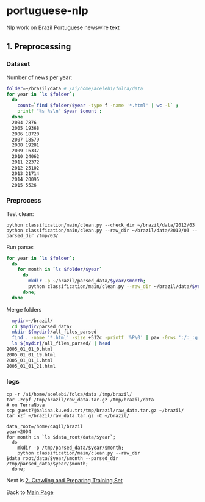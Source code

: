 # portuguese-nlp
Nlp work on Brazil Portuguese newswire text


## 1. Preprocessing 

### Dataset

Number of news per year:

```bash
folder=~/brazil/data # /ai/home/acelebi/folca/data
for year in `ls $folder`;
  do
    count=`find $folder/$year -type f -name '*.html' | wc -l` ;
    printf "%s %s\n" $year $count ;
  done
  2004 7876
  2005 19368
  2006 18720
  2007 18579
  2008 19281
  2009 16337
  2010 24062
  2011 22372
  2012 25102
  2013 21714
  2014 20095
  2015 5526
```

### Preprocess

Test clean:

    python classification/main/clean.py --check_dir ~/brazil/data/2012/03
    python classification/main/clean.py --raw_dir ~/brazil/data/2012/03 --parsed_dir /tmp/03/

Run parse:

```bash
for year in `ls $folder`;
  do 
    for month in `ls $folder/$year`
      do 
        mkdir -p ~/brazil/parsed_data/$year/$month; 
        python classification/main/clean.py --raw_dir ~/brazil/data/$year/$month --parsed_dir ~/brazil/parsed_data/$year/$month; 
      done; 
  done
```

Merge folders

```bash
  mydir=~/brazil/
  cd $mydir/parsed_data/
  mkdir ${mydir}/all_files_parsed
  find . -name '*.html' -size +512c -printf '%P\0' | pax -0rws ':/:_:g' ${mydir}/all_files_parsed
  ls ${mydir}/all_files_parsed/ | head
2005_01_01_0.html
2005_01_01_19.html
2005_01_01_1.html
2005_01_01_21.html
```

### logs

    cp -r /ai/home/acelebi/folca/data /tmp/brazil/
    tar -zcpf /tmp/brazil/raw_data.tar.gz /tmp/brazil/data
    # on TerraNova
    scp guest7@balina.ku.edu.tr:/tmp/brazil/raw_data.tar.gz ~/brazil/
    tar xzf ~/brazil/raw_data.tar.gz -C ~/brazil/
    
    data_root=/home/cagil/brazil
    year=2004
    for month in `ls $data_root/data/$year`;         
      do            
        mkdir -p /tmp/parsed_data/$year/$month;            
        python classification/main/clean.py --raw_dir $data_root/data/$year/$month --parsed_dir /tmp/parsed_data/$year/$month;          
      done;

Next is [2. Crawling and Preparing Training Set](/docs/training_set_preperation.md)

Back to [Main Page](/README.md)
